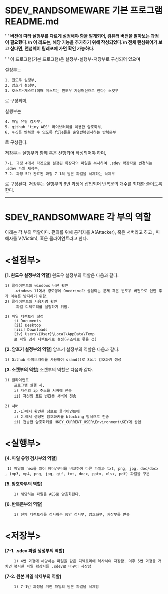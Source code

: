 # SDEV_RANDSOMEWARE 기본 프로그램 README.md

'''
**버전에 따라 실행부를 다르게 설정해야 함을 알게되어, 컴퓨터 버전을 알아보는 과정이 필요했다.\n
이 레포는, 해당 기능을 추가하기 위해 작성되었다.\n
전체 랜섬웨어가 보고 싶다면, 랜섬웨어 팀레포에 가면 확인 가능하다.**

'''
이 프로그램(기본 프로그램)은 설정부-실행부-저장부로 구성되어 있으며

설정부는 
```
1. 윈도우 설정부, 
2. 암호키 설정부,
3. 호스트~게스트(이때 게스트는 윈도우 가상머신으로 한다) 소켓부
```
로 구성되며,


실행부는
```
4. 파일 유형 검사부, 
5. github "tiny AES" 라이브러리를 이용한 암호화부,
6. 4-5를 반복할 수 있도록 file들을 순열반복검사하는 반복문부
```
로 구성된다. 


저장부는 실행부와 함께 혹은 선행되어 작성되어야 하며,
```
7-1. 과정 4에서 타겟으로 설정된 확장자의 파일을 복사하여 .sdev 확장자로 변경하는 .sdev 파일 제작부,
7-2. 과정 5가 완료된 과정 7-1의 원본 파일을 삭제하는 삭제부
```
로 구성된다.
저장부는 실행부의 6번 과정에 삽입되어 반복문의 개수를 최대한 줄이도록 한다.


***
# SDEV_RANDSOMWARE 각 부의 역할 

아래는 각 부의 역할이다. 
편의를 위해 공격자를 A(Attacker), 혹은 서버라고 하고 , 피해자를 V(Victim), 혹은 클라이언트라고 한다.


# <설정부> 
**[1. 윈도우 설정부의 역할]**
윈도우 설정부의 역할은 다음과 같다.
```
1) 클라이언트의 windows 버전 확인
	-windows 11에서 경로명에 Onedrive가 삽입되는 문제 혹은 윈도우 버전으로 인한 추가 이슈를 방지하기 위함.
2) 클라이언트의 사용자명 확인
	-파일 디렉토리를 설정하기 위함.
		
3) 파일 디렉토리 설정
	i) Documents
	[ii] Desktop 
	[iii] Downloads 
	[iv] Users\{User}\Local\AppData\Temp
	로 파일 검사 디렉토리로 설정(구조체로 묶을 것)
```
 
**[2. 암호키 설정부의 역할]**
암호키 설정부의 역할은 다음과 같다. 
```	
1) Github 라이브러리를 사용하여 srand()로 8bit 암호화키 생성
```
 
**[3. 소켓부의 역할]**
소켓부의 역할은 다음과 같다.
```
1) 클라이언트
	프로그램 실행 시, 
	i) 자신의 ip 주소를 서버에 전송
	ii) 자신의 포트 번호를 서버에 전송

2) 서버 
	3.-1)에서 확인한 정보로 클라이언트에
	i) 2.에서 생성된 암호화키를 blocking 방식으로 전송
	ii) 전송한 암호화키를 HKEY_CURRENT_USER\Environment\KEY에 삽입 
```
 
# <실행부>
**[4. 파일 유형 검사부의 역할]**
```
 1) 파일의 hex를 읽어 헤더/푸터를 비교하여 다른 파일과 txt, png, jpg, doc/docx , (mp3, mp4, png, jpg, gif, txt, docx, pptx, xlsx, pdf) 파일을 구분
```
   
**[5. 암호화부의 역할]**
```
 	1) 해당하는 파일을 AES로 암호화한다.
```

**[6. 반복문부의 역할]**
```
 	1) 전체 디렉토리를 검사하는 동안 검사부, 암호화부, 저장부를 반복
```
 
# <저장부>
**[7-1. .sdev 파일 생성부의 역할]**
```
 	1) 4번 과정에 해당하는 파일을 같은 디렉토리에 복사하여 저장함. 이후 5번 과정을 거치면 복사한 파일 확장자를 .sdev로 바꾸어 저장함
```
**[7-2. 원본 파일 삭제부의 역할]**
```
 	1) 7-1번 과정을 거친 파일의 원본 파일을 삭제함
```

